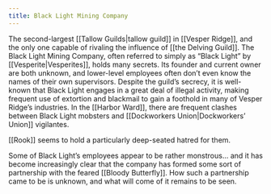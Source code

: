 ```yaml
---
title: Black Light Mining Company
---
```


The second-largest [[Tallow Guilds|tallow guild]] in [[Vesper Ridge]], and the only one capable of rivaling the influence of [[the Delving Guild]]. The Black Light Mining Company, often referred to simply as “Black Light” by [[Vesperite|Vesperites]], holds many secrets. Its founder and current owner are both unknown, and lower-level employees often don’t even know the names of their own supervisors. Despite the guild’s secrecy, it is well-known that Black Light engages in a great deal of illegal activity, making frequent use of extortion and blackmail to gain a foothold in many of Vesper Ridge’s industries. In the [[Harbor Ward]], there are frequent clashes between Black Light mobsters and [[Dockworkers Union|Dockworkers’ Union]] vigilantes.

[[Rook]] seems to hold a particularly deep-seated hatred for them.

Some of Black Light’s employees appear to be rather monstrous... and it has become increasingly clear that the company has formed some sort of partnership with the feared [[Bloody Butterfly]]. How such a partnership came to be is unknown, and what will come of it remains to be seen.